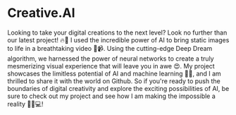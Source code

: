 # Creative.AI

Looking to take your digital creations to the next level? Look no further than our latest project! 🔥🎨 I used the incredible power of AI to bring static images to life in a breathtaking video 🤯📹. Using the cutting-edge Deep Dream algorithm, we harnessed the power of neural networks to create a truly mesmerizing visual experience that will leave you in awe 😍. My project showcases the limitless potential of AI and machine learning 🤖🧠, and I am  thrilled to share it with the world on Github. So if you're ready to push the boundaries of digital creativity and explore the exciting possibilities of AI, be sure to check out my project and see how I am  making the impossible a reality 💪🏼💻!
